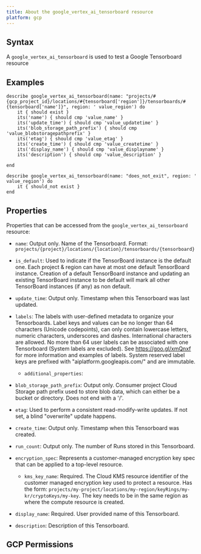 ```yaml
---
title: About the google_vertex_ai_tensorboard resource
platform: gcp
---
```


## Syntax
A `google_vertex_ai_tensorboard` is used to test a Google Tensorboard resource

## Examples
```
describe google_vertex_ai_tensorboard(name: "projects/#{gcp_project_id}/locations/#{tensorboard['region']}/tensorboards/#{tensorboard['name']}", region: ' value_region') do
	it { should exist }
	its('name') { should cmp 'value_name' }
	its('update_time') { should cmp 'value_updatetime' }
	its('blob_storage_path_prefix') { should cmp 'value_blobstoragepathprefix' }
	its('etag') { should cmp 'value_etag' }
	its('create_time') { should cmp 'value_createtime' }
	its('display_name') { should cmp 'value_displayname' }
	its('description') { should cmp 'value_description' }

end

describe google_vertex_ai_tensorboard(name: "does_not_exit", region: ' value_region') do
	it { should_not exist }
end
```

## Properties
Properties that can be accessed from the `google_vertex_ai_tensorboard` resource:


  * `name`: Output only. Name of the Tensorboard. Format: `projects/{project}/locations/{location}/tensorboards/{tensorboard}`

  * `is_default`: Used to indicate if the TensorBoard instance is the default one. Each project & region can have at most one default TensorBoard instance. Creation of a default TensorBoard instance and updating an existing TensorBoard instance to be default will mark all other TensorBoard instances (if any) as non default.

  * `update_time`: Output only. Timestamp when this Tensorboard was last updated.

  * `labels`: The labels with user-defined metadata to organize your Tensorboards. Label keys and values can be no longer than 64 characters (Unicode codepoints), can only contain lowercase letters, numeric characters, underscores and dashes. International characters are allowed. No more than 64 user labels can be associated with one Tensorboard (System labels are excluded). See https://goo.gl/xmQnxf for more information and examples of labels. System reserved label keys are prefixed with "aiplatform.googleapis.com/" and are immutable.

    * `additional_properties`: 

  * `blob_storage_path_prefix`: Output only. Consumer project Cloud Storage path prefix used to store blob data, which can either be a bucket or directory. Does not end with a '/'.

  * `etag`: Used to perform a consistent read-modify-write updates. If not set, a blind "overwrite" update happens.

  * `create_time`: Output only. Timestamp when this Tensorboard was created.

  * `run_count`: Output only. The number of Runs stored in this Tensorboard.

  * `encryption_spec`: Represents a customer-managed encryption key spec that can be applied to a top-level resource.

    * `kms_key_name`: Required. The Cloud KMS resource identifier of the customer managed encryption key used to protect a resource. Has the form: `projects/my-project/locations/my-region/keyRings/my-kr/cryptoKeys/my-key`. The key needs to be in the same region as where the compute resource is created.

  * `display_name`: Required. User provided name of this Tensorboard.

  * `description`: Description of this Tensorboard.


## GCP Permissions
